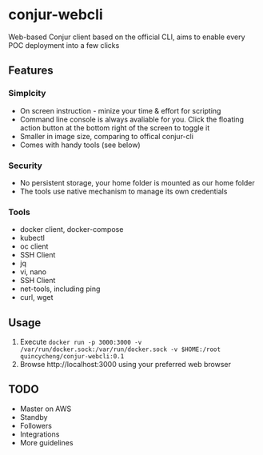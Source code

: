 # conjur-webcli
Web-based Conjur client based on the official CLI, aims to enable every POC deployment into a few clicks

## Features
### Simplcity
- On screen instruction - minize your time & effort for scripting
- Command line console is always avaliable for you. Click the floating action button at the bottom right of the screen to toggle it
- Smaller in image size, comparing to offical conjur-cli
- Comes with handy tools (see below)

### Security
- No persistent storage, your home folder is mounted as our home folder
- The tools use native mechanism to manage its own credentials

### Tools
- docker client, docker-compose
- kubectl
- oc client
- SSH Client
- jq
- vi, nano
- SSH Client
- net-tools, including ping
- curl, wget

## Usage

1. Execute `docker run -p 3000:3000 -v /var/run/docker.sock:/var/run/docker.sock -v $HOME:/root quincycheng/conjur-webcli:0.1`
2. Browse http://localhost:3000 using your preferred web browser


## TODO
 - Master on AWS
 - Standby
 - Followers
 - Integrations
 - More guidelines 
